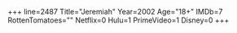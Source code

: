 +++
line=2487
Title="Jeremiah"
Year=2002
Age="18+"
IMDb=7
RottenTomatoes=""
Netflix=0
Hulu=1
PrimeVideo=1
Disney=0
+++

